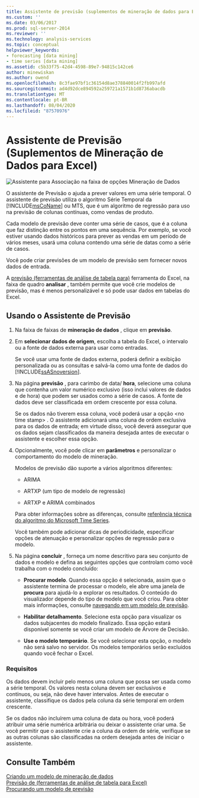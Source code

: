 ```yaml
---
title: Assistente de previsão (suplementos de mineração de dados para Excel) | Microsoft Docs
ms.custom: ''
ms.date: 03/06/2017
ms.prod: sql-server-2014
ms.reviewer: ''
ms.technology: analysis-services
ms.topic: conceptual
helpviewer_keywords:
- forecasting [data mining]
- time series [data mining]
ms.assetid: c5b33f75-42d4-4598-89e7-94815c142ce6
author: minewiskan
ms.author: owend
ms.openlocfilehash: 8c3fae97bf1c36154d8ae378840014f2fb997afd
ms.sourcegitcommit: ad4d92dce894592a259721a1571b1d8736abacdb
ms.translationtype: MT
ms.contentlocale: pt-BR
ms.lasthandoff: 08/04/2020
ms.locfileid: "87570976"
---
```

# <a name="forecast-wizard-data-mining-add-ins-for-excel"></a>Assistente de Previsão (Suplementos de Mineração de Dados para Excel)
  ![Assistente para Associação na faixa de opções Mineração de Dados](media/dmc-forecast.gif "Assistente para Associação na faixa de opções Mineração de Dados")  
  
 O assistente de Previsão o ajuda a prever valores em uma série temporal. O assistente de previsão utiliza o algoritmo Série Temporal da [!INCLUDE[msCoName](../includes/msconame-md.md)] ou MTS, que é um algoritmo de regressão para uso na previsão de colunas contínuas, como vendas de produto.  
  
 Cada modelo de previsão deve conter uma série de casos, que é a coluna que faz distinção entre os pontos em uma sequência. Por exemplo, se você estiver usando dados históricos para prever as vendas em um período de vários meses, usará uma coluna contendo uma série de datas como a série de casos.  
  
 Você pode criar previsões de um modelo de previsão sem fornecer novos dados de entrada.  
  
 A [previsão &#40;ferramentas de análise de tabela para&#41;](forecast-table-analysis-tools-for-excel.md) ferramenta do Excel, na faixa de quadro **analisar** , também permite que você crie modelos de previsão, mas é menos personalizável e só pode usar dados em tabelas do Excel.  
  
## <a name="using-the-forecast-wizard"></a>Usando o Assistente de Previsão  
  
1.  Na faixa de faixas de **mineração de dados** , clique em **previsão**.  
  
2.  Em **selecionar dados de origem**, escolha a tabela do Excel, o intervalo ou a fonte de dados externa para usar como entradas.  
  
     Se você usar uma fonte de dados externa, poderá definir a exibição personalizada ou as consultas e salvá-la como uma fonte de dados do [!INCLUDE[ssASnoversion](../includes/ssasnoversion-md.md)].  
  
3.  Na página **previsão** , para carimbo de data/ **hora**, selecione uma coluna que contenha um valor numérico exclusivo (isso inclui valores de dados e de hora) que podem ser usados como a série de casos. A fonte de dados deve ser classificada em ordem crescente por essa coluna.  
  
     Se os dados não tiverem essa coluna, você poderá usar a opção \<no time stamp> . O assistente adicionará uma coluna de ordem exclusiva para os dados de entrada; em virtude disso, você deverá assegurar que os dados sejam classificados da maneira desejada antes de executar o assistente e escolher essa opção.  
  
4.  Opcionalmente, você pode clicar em **parâmetros** e personalizar o comportamento do modelo de mineração.  
  
     Modelos de previsão dão suporte a vários algoritmos diferentes:  
  
    -   ARIMA  
  
    -   ARTXP (um tipo de modelo de regressão)  
  
    -   ARTXP e ARIMA combinados  
  
     Para obter informações sobre as diferenças, consulte [referência técnica do algoritmo do Microsoft Time Series](data-mining/microsoft-time-series-algorithm-technical-reference.md).  
  
     Você também pode adicionar dicas de periodicidade, especificar opções de atenuação e personalizar opções de regressão para o modelo.  
  
5.  Na página **concluir** , forneça um nome descritivo para seu conjunto de dados e modelo e defina as seguintes opções que controlam como você trabalha com o modelo concluído:  
  
    -   **Procurar modelo**. Quando essa opção é selecionada, assim que o assistente termina de processar o modelo, ele abre uma janela de **procura** para ajudá-lo a explorar os resultados. O conteúdo do visualizador depende do tipo de modelo que você criou. Para obter mais informações, consulte [navegando em um modelo de previsão](browsing-a-forecasting-model.md).  
  
    -   **Habilitar detalhamento**. Selecione esta opção para visualizar os dados subjacentes do modelo finalizado. Essa opção estará disponível somente se você criar um modelo de Árvore de Decisão.  
  
    -   **Use o modelo temporário**. Se você selecionar esta opção, o modelo não será salvo no servidor. Os modelos temporários serão excluídos quando você fechar o Excel.  
  
### <a name="requirements"></a>Requisitos  
 Os dados devem incluir pelo menos uma coluna que possa ser usada como a série temporal. Os valores nesta coluna devem ser exclusivos e contínuos, ou seja, não deve haver intervalos. Antes de executar o assistente, classifique os dados pela coluna da série temporal em ordem crescente.  
  
 Se os dados não incluírem uma coluna de data ou hora, você poderá atribuir uma série numérica arbitrária ou deixar o assistente criar uma. Se você permitir que o assistente crie a coluna da ordem de série, verifique se as outras colunas são classificadas na ordem desejada antes de iniciar o assistente.  
  
## <a name="see-also"></a>Consulte Também  
 [Criando um modelo de mineração de dados](creating-a-data-mining-model.md)   
 [Previsão de &#40;ferramentas de análise de tabela para Excel&#41;](forecast-table-analysis-tools-for-excel.md)   
 [Procurando um modelo de previsão](browsing-a-forecasting-model.md)  
  
  

